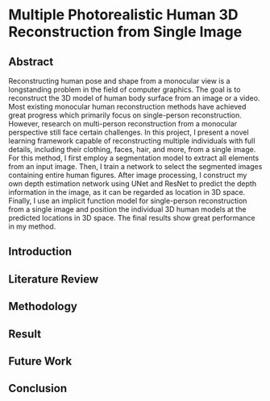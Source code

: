 # Multiple Photorealistic Human 3D Reconstruction from Single Image
## Abstract
Reconstructing human pose and shape from a monocular view is a longstanding problem in the field of computer graphics. The goal is to reconstruct the 3D model of human body surface from an image or a video. Most existing monocular human reconstruction methods have achieved great progress which primarily focus on single-person reconstruction. However, research on multi-person reconstruction from a monocular perspective still face certain challenges. In this project, I present a novel learning framework capable of reconstructing multiple individuals with full details, including their clothing, faces, hair, and more, from a single image. For this method, I first employ a segmentation model to extract all elements from an input image. Then, I train a network to select the segmented images containing entire human figures. After image processing, I construct my own depth estimation network using UNet and ResNet to predict the depth information in the image, as it can be regarded as location in 3D space. Finally, I use an implicit function model for single-person reconstruction from a single image and position the individual 3D human models at the predicted locations in 3D space. The final results show great performance in my method.
## Introduction
## Literature Review
## Methodology
## Result
## Future Work
## Conclusion
